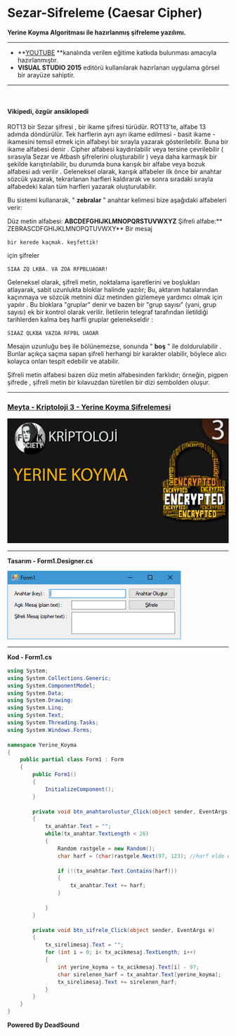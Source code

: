 # Sezar-Sifreleme (Caesar Cipher)
**Yerine Koyma Algoritması ile hazırlanmış şifreleme yazılımı.**

------------



- **[YOUTUBE](https://www.youtube.com/channel/UCltJlvbcFATfBm0qHttpZNg?view_as=subscriber "YOUTUBE") **kanalında verilen eğitime katkıda bulunması amacıyla hazırlanmıştır.
- **VISUAL STUDIO 2015** editörü kullanılarak hazırlanan uygulama görsel bir arayüze sahiptir.


------------
<br>

#### Vikipedi, özgür ansiklopedi


ROT13 bir Sezar şifresi , bir ikame şifresi türüdür. ROT13'te, alfabe 13 adımda döndürülür.
Tek harflerin ayrı ayrı ikame edilmesi - basit ikame - ikamesini temsil etmek için alfabeyi bir sırayla yazarak gösterilebilir. Buna bir ikame alfabesi denir . Cipher alfabesi kaydırılabilir veya tersine çevrilebilir ( sırasıyla Sezar ve Atbash şifrelerini oluşturabilir ) veya daha karmaşık bir şekilde karıştırılabilir, bu durumda buna karışık bir alfabe veya bozuk alfabesi adı verilir . Geleneksel olarak, karışık alfabeler ilk önce bir anahtar sözcük yazarak, tekrarlanan harfleri kaldırarak ve sonra sıradaki sırayla alfabedeki kalan tüm harfleri yazarak oluşturulabilir.

Bu sistemi kullanarak, " **zebralar** " anahtar kelimesi bize aşağıdaki alfabeleri verir:

Düz metin alfabesi:	**ABCDEFGHIJKLMNOPQRSTUVWXYZ**
Şifreli alfabe:**	ZEBRASCDFGHIJKLMNOPQTUVWXY**
Bir mesaj

    bir kerede kaçmak. keşfettik!

için şifreler

    SIAA ZQ LKBA. VA ZOA RFPBLUAOAR!
Geleneksel olarak, şifreli metin, noktalama işaretlerini ve boşlukları atlayarak, sabit uzunlukta bloklar halinde yazılır; Bu, aktarım hatalarından kaçınmaya ve sözcük metnini düz metinden gizlemeye yardımcı olmak için yapılır . Bu bloklara "gruplar" denir ve bazen bir "grup sayısı" (yani, grup sayısı) ek bir kontrol olarak verilir. İletilerin telegraf tarafından iletildiği tarihlerden kalma beş harfli gruplar gelenekseldir :

    SIAAZ QLKBA VAZOA RFPBL UAOAR
Mesajın uzunluğu beş ile bölünemezse, sonunda " **boş** " ile doldurulabilir . Bunlar açıkça saçma sapan şifreli herhangi bir karakter olabilir, böylece alıcı kolayca onları tespit edebilir ve atabilir.

Şifreli metin alfabesi bazen düz metin alfabesinden farklıdır; örneğin, pigpen şifrede , şifreli metin bir kılavuzdan türetilen bir dizi sembolden oluşur.


------------
### [Meyta - Kriptoloji 3 - Yerine Koyma Şifrelemesi](https://www.youtube.com/watch?v=nZwcoATMVdo "Kriptoloji 2 - Sezar Şifreleme")
![Meyta - Kriptoloji 2 - Sezar Şifreleme](https://github.com/serdaraltin/Substitution-Cipher/blob/master/Yerine%20Koyma/bin/Debug/On-Izleme.jpg)

------------

**Tasarım - Form1.Designer.cs**

![Form1](https://github.com/serdaraltin/Substitution-Cipher/blob/master/Yerine%20Koyma/bin/Debug/ScreenShot.PNG)

------------



**Kod - Form1.cs**

```csharp
using System;
using System.Collections.Generic;
using System.ComponentModel;
using System.Data;
using System.Drawing;
using System.Linq;
using System.Text;
using System.Threading.Tasks;
using System.Windows.Forms;

namespace Yerine_Koyma
{
    public partial class Form1 : Form
    {
        public Form1()
        {
            InitializeComponent();
        }

        private void btn_anahtarolustur_Click(object sender, EventArgs e)
        {
            tx_anahtar.Text = "";
            while(tx_anahtar.TextLength < 26)
            {
                Random rastgele = new Random();
                char harf = (char)rastgele.Next(97, 123); //harf elde etme

                if (!(tx_anahtar.Text.Contains(harf)))
                {
                    tx_anahtar.Text += harf;
                }

            }
        }

        private void btn_sifrele_Click(object sender, EventArgs e)
        {
            tx_sirelimesaj.Text = "";
            for (int i = 0; i< tx_acikmesaj.TextLength; i++)
            {
                int yerine_koyma = tx_acikmesaj.Text[i] - 97;
                char sirelenen_harf = tx_anahtar.Text[yerine_koyma];
                tx_sirelimesaj.Text += sirelenen_harf;
            }
        }
    }
}
```

**Powered By DeadSound**
